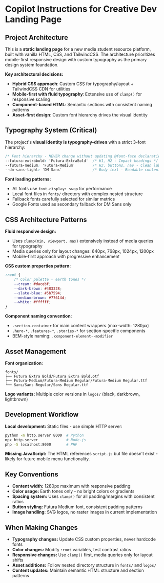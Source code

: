 # Copilot Instructions for Creative Dev Landing Page

## Project Architecture

This is a **static landing page** for a new media student resource platform, built with vanilla HTML, CSS, and TailwindCSS. The architecture prioritizes mobile-first responsive design with custom typography as the primary design system foundation.

**Key architectural decisions:**
- **Hybrid CSS approach**: Custom CSS for typography/layout + TailwindCSS CDN for utilities
- **Mobile-first with fluid typography**: Extensive use of `clamp()` for responsive scaling
- **Component-based HTML**: Semantic sections with consistent naming patterns
- **Asset-first design**: Custom font hierarchy drives the visual identity

## Typography System (Critical)

The project's **visual identity is typography-driven** with a strict 3-font hierarchy:

```css
/* Font hierarchy - NEVER change without updating @font-face declarations */
--futura-extrabold: 'Futura-ExtraBold'  /* H1, H2 - Impact headings */
--futura-medium: 'Futura-Medium'        /* H3, buttons, nav - Clean labels */
--dm-sans-light: 'DM Sans'              /* Body text - Readable content */
```

**Font loading patterns:**
- All fonts use `font-display: swap` for performance
- Local font files in `fonts/` directory with complex nested structure
- Fallback fonts carefully selected for similar metrics
- Google Fonts used as secondary fallback for DM Sans only

## CSS Architecture Patterns

**Fluid responsive design:** 
- Uses `clamp(min, viewport, max)` extensively instead of media queries for typography
- Media queries only for layout changes: 640px, 768px, 1024px, 1200px
- Mobile-first approach with progressive enhancement

**CSS custom properties pattern:**
```css
:root {
    /* Color palette - earth tones */
    --cream: #dacebf;
    --dark-brown: #483328;
    --slate-blue: #5b7594;
    --medium-brown: #77614d;
    --white: #ffffff;
}
```

**Component naming convention:**
- `.section-container` for main content wrappers (max-width: 1280px)
- `.hero-*`, `.features-*`, `.stories-*` for section-specific components
- BEM-style naming: `.component-element--modifier`

## Asset Management

**Font organization:**
```
fonts/
├── Futura Extra Bold/Futura Extra Bold.otf
├── Futura-Medium/Futura-Medium Regular/Futura-Medium Regular.ttf
└── Sans/Sans Regular/Sans Regular.ttf
```

**Logo variants:** Multiple color versions in `logos/` (black, darkbrown, lightbrown)

## Development Workflow

**Local development:** Static files - use simple HTTP server:
```bash
python -m http.server 8000  # Python
npx http-server             # Node.js
php -S localhost:8000       # PHP
```

**Missing JavaScript:** The HTML references `script.js` but file doesn't exist - likely for future mobile menu functionality.

## Key Conventions

- **Content width:** 1280px maximum with responsive padding
- **Color usage:** Earth tones only - no bright colors or gradients
- **Spacing system:** Uses `clamp()` for all padding/margins with consistent ratios
- **Button styling:** Futura Medium font, consistent padding patterns
- **Image handling:** SVG logos, no raster images in current implementation

## When Making Changes

- **Typography changes:** Update CSS custom properties, never hardcode fonts
- **Color changes:** Modify `:root` variables, test contrast ratios
- **Responsive changes:** Use `clamp()` first, media queries only for layout shifts
- **Asset additions:** Follow nested directory structure in `fonts/` and `logos/`
- **Content updates:** Maintain semantic HTML structure and section patterns